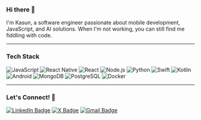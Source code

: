 ### Hi there 👋

I'm Kasun, a software engineer passionate about mobile development, JavaScript, and AI solutions. When I'm not working, you can still find me fiddling with code.

---

### Tech Stack
<p align="left">
  <img src="https://img.shields.io/badge/JavaScript-F7DF1E?style=for-the-badge&logo=javascript&logoColor=black" alt="JavaScript" />
  <img src="https://img.shields.io/badge/React_Native-61DAFB?style=for-the-badge&logo=react&logoColor=black" alt="React Native" />
  <img src="https://img.shields.io/badge/React-61DAFB?style=for-the-badge&logo=react&logoColor=black" alt="React" />
  <img src="https://img.shields.io/badge/Node.js-339933?style=for-the-badge&logo=nodedotjs&logoColor=white" alt="Node.js" />
  <img src="https://img.shields.io/badge/Python-3776AB?style=for-the-badge&logo=python&logoColor=white" alt="Python" />
  <img src="https://img.shields.io/badge/Swift-FA7343?style=for-the-badge&logo=swift&logoColor=white" alt="Swift" />
  <img src="https://img.shields.io/badge/Kotlin-7F52FF?style=for-the-badge&logo=kotlin&logoColor=white" alt="Kotlin" />
  <img src="https://img.shields.io/badge/Android-3DDC84?style=for-the-badge&logo=android&logoColor=white" alt="Android" />
  <img src="https://img.shields.io/badge/MongoDB-47A248?style=for-the-badge&logo=mongodb&logoColor=white" alt="MongoDB" />
  <img src="https://img.shields.io/badge/PostgreSQL-4169E1?style=for-the-badge&logo=postgresql&logoColor=white" alt="PostgreSQL" />
  <img src="https://img.shields.io/badge/Docker-2496ED?style=for-the-badge&logo=docker&logoColor=white" alt="Docker" />
</p>

---

### Let's Connect! 🤝

[![LinkedIn Badge](https://img.shields.io/badge/-don--kasun--gallage-blue?style=flat-square&logo=linkedin&logoColor=white&link=https://www.linkedin.com/in/don-kasun-gallage)](https://www.linkedin.com/in/don-kasun-gallage)
[![X Badge](https://img.shields.io/badge/-@KGallage-black?style=flat-square&logo=x&logoColor=white&link=https://x.com/KGallage)](https://x.com/KGallage)
[![Gmail Badge](https://img.shields.io/badge/-donkasungallage@gmail.com-c14438?style=flat-square&logo=Gmail&logoColor=white&link=mailto:donkasungallage@gmail.com)](mailto:donkasungallage@gmail.com)
